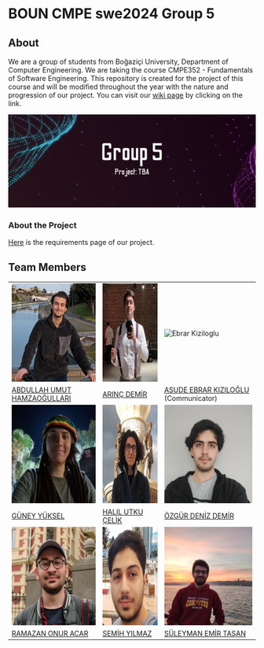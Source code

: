 # BOUN CMPE swe2024 Group 5


## About

We are a group of students from Boğaziçi University, Department of Computer Engineering. We are taking the course CMPE352 - Fundamentals of Software Engineering. This repository is created for the project of this course and will be modified throughout the year with the nature and progression of our project. You can visit our [wiki page](https://github.com/bounswe/bounswe2024group5/wiki) by clicking on the link.

![cover](/.github/images/cover.png)

### About the Project

[Here](https://github.com/bounswe/bounswe2024group5/wiki/Requirements) is the requirements page of our project.


## Team Members

<table>
  <tr>
    <td><img src="https://github.com/bounswe/bounswe2024group5/blob/main/.github/images/members/abdullahumut.png" alt="Abdullah Umut" height ="200" width="200"></td>
    <td><img src="https://github.com/bounswe/bounswe2024group5/blob/main/.github/images/members/Arınç_square.jpg" alt="Arınç Demir" height ="200" width="200"></td>
    <td><img src="https://avatars.githubusercontent.com/u/83813907?v=4" alt="Ebrar Kiziloglu" width="200"></td>
  </tr>

  <tr>
    <td><a href="https://github.com/bounswe/bounswe2024group5/wiki/Abdullah-Umut-Hamzao%C4%9Fullar%C4%B1">ABDULLAH UMUT HAMZAOĞULLARI</a></td>
    <td><a href="https://github.com/bounswe/bounswe2024group5/wiki/Ar%C4%B1n%C3%A7-Demir">ARINÇ DEMİR</a></td>
    <td><a href="https://github.com/bounswe/bounswe2024group5/wiki/Asude-Ebrar-K%C4%B1z%C4%B1lo%C4%9Flu">ASUDE EBRAR KIZILOĞLU</a> (Communicator)</td>    
  </tr>

  <tr>
    <td><img src="https://github.com/bounswe/bounswe2024group5/blob/main/.github/images/members/Gunes_square.jpg" alt="Güney Yüksel" height ="200" width="200"></td>
    <td><img src="https://github.com/bounswe/bounswe2024group5/blob/main/.github/images/members/HalilUtkuCelik.jpg" alt="Halil Utku Celik" height ="200" width="200"></td>  
    <td><img src="https://github.com/bounswe/bounswe2024group5/blob/main/.github/images/members/Deniz_square.jpg" alt="Özgür Deniz Demir" height ="200" width="200"></td>  
  </tr>
  
  <tr>
    <td><a href="https://github.com/bounswe/bounswe2024group5/wiki/Güney-Yüksel">GÜNEY YÜKSEL</a></td>
    <td><a href="https://github.com/bounswe/bounswe2024group5/wiki/Halil-Utku-%C3%87elik">HALIL UTKU ÇELİK</a></td>
    <td><a href="https://github.com/bounswe/bounswe2024group5/wiki/%C3%96zg%C3%BCr-Deniz-Demir">ÖZGÜR DENİZ DEMİR</a></td>
  </tr>
  <tr>
    <td><img src="https://github.com/bounswe/bounswe2024group5/blob/main/.github/images/members/ramazanonur.jpeg" alt="Ramazan" height ="200" width="200"></td>
    <td><img src="https://raw.githubusercontent.com/bounswe/bounswe2024group5/main/.github/images/members/semih_square.jpg" alt="Semih" height ="200" width="200"></td>
    <td><img src="https://github.com/bounswe/bounswe2024group5/blob/main/.github/images/members/suleymanemir.jpg" alt="Suleyman Emir" height ="200" width="200"></td>
  </tr>
  <tr>
    <td><a href="https://github.com/bounswe/bounswe2024group5/wiki/Ramazan-Onur-Acar">RAMAZAN ONUR ACAR</a></td>
    <td><a href="https://github.com/bounswe/bounswe2024group5/wiki/Semih-Y%C4%B1lmaz">SEMİH YILMAZ</a></td>
    <td><a href="https://github.com/bounswe/bounswe2024group5/wiki/S%C3%BCleyman-Emir-Ta%C5%9Fan">SÜLEYMAN EMİR TAŞAN</a></td>
  </tr>
</table>




